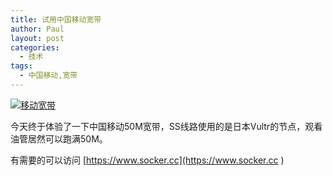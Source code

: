 ```yaml
---
title: 试用中国移动宽带
author: Paul
layout: post
categories:
  - 技术
tags:
  - 中国移动,宽带
---
```


[![移动宽带](http://img7.chztv.com/2016-0406/China-mobile-Internet.jpg!400px)](http://img7.chztv.com/2016-0406/China-mobile-Internet.jpg)

今天终于体验了一下中国移动50M宽带，SS线路使用的是日本Vultr的节点，观看油管居然可以跑满50M。

有需要的可以访问 [https://www.socker.cc](https://www.socker.cc ) 